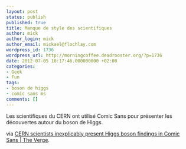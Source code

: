 ```yaml
---
layout: post
status: publish
published: true
title: Manque de style des scientifiques
author: mick
author_login: mick
author_email: mickael@flochlay.com
wordpress_id: 1736
wordpress_url: http://morningcoffee.deadrooster.org/?p=1736
date: 2012-07-05 10:17:46.000000000 +02:00
categories:
- Geek
- Fun
tags:
- boson de higgs
- comic sans ms
comments: []
---
```

Les scientifiques du CERN ont utilisé Comic Sans pour présenter les découvertes autour du boson de Higgs.

via <a href="http://www.theverge.com/2012/7/4/3136652/cern-scientists-comic-sans-higgs-boson">CERN scientists inexplicably present Higgs boson findings in Comic Sans | The Verge</a>.
